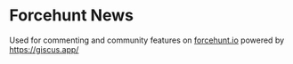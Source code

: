 # Forcehunt News 

Used for commenting and community features on [forcehunt.io](https://forcehunt.io/) powered by https://giscus.app/ 
